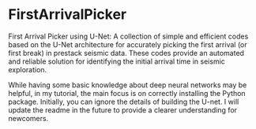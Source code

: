 # FirstArrivalPicker
First Arrival Picker using U-Net: A collection of simple and efficient codes based on the U-Net architecture for accurately picking the first arrival (or first break) in prestack seismic data. These codes provide an automated and reliable solution for identifying the initial arrival time in seismic exploration.

While having some basic knowledge about deep neural networks may be helpful, in my tutorial, the main focus is on correctly installing the Python package. Initially, you can ignore the details of building the U-net. I will update the readme in the future to provide a clearer understanding for newcomers.

